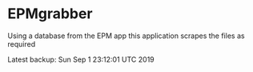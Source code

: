 # EPMgrabber
Using a database from the EPM app this application scrapes the files as required


Latest backup: Sun Sep 1 23:12:01 UTC 2019

